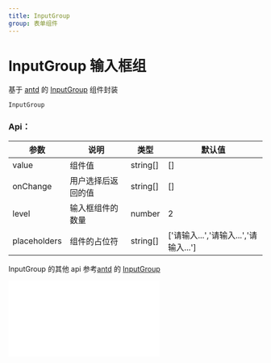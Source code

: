 ```yaml
---
title: InputGroup
group: 表单组件
---
```


# InputGroup 输入框组

基于 <a href="https://ant-design.antgroup.com/index-cn" target="_blank">antd</a> 的 <a href="https://ant-design.antgroup.com/components/input-cn#inputgroup" target="_blank">InputGroup</a> 组件封装

<code src='../components/InputGroup.tsx'>InputGroup</code>

### Api：

| 参数         | 说明               | 类型     | 默认值                                |
| ------------ | ------------------ | -------- | ------------------------------------- |
| value        | 组件值             | string[] | []                                    |
| onChange     | 用户选择后返回的值 | string[] | []                                    |
| level        | 输入框组件的数量   | number   | 2                                     |
| placeholders | 组件的占位符       | string[] | ['请输入...','请输入...','请输入...'] |

InputGroup 的其他 api 参考<a href="https://ant-design.antgroup.com/index-cn" target="_blank">antd</a> 的 <a href="https://ant-design.antgroup.com/components/input-cn#inputgroup" target="_blank">InputGroup</a>

<embed src="../guide.md#L16-L21"></embed>
